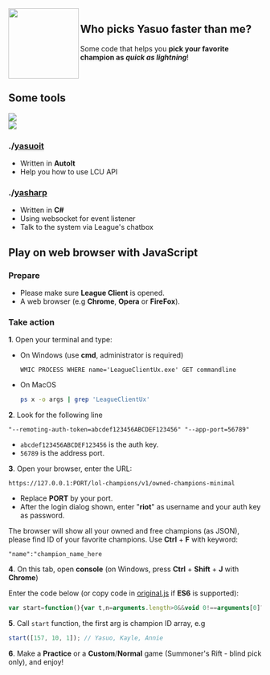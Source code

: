 <img align="left" src="https://i.redd.it/1cp00o73bquz.jpg" width="140px">

## Who picks Yasuo faster than me?
Some code that helps you **pick your favorite champion as _quick as lightning_**!

<br>

## Some tools

![](https://img.shields.io/badge/prebuilt%20binary-not%20yet-brightgreen)
<br>
![](https://img.shields.io/badge/you%20must%20build-from%20source-blue)

### ./[yasuoit](https://github.com/nomi-san/yasuo/tree/master/yasuoit)
- Written in **AutoIt**
- Help you how to use LCU API

### ./[yasharp](https://github.com/nomi-san/yasuo/tree/master/yasharp)
- Written in **C#**
- Using websocket for event listener
- Talk to the system via League's chatbox

## Play on web browser with JavaScript

### Prepare

- Please make sure **League Client** is opened.
- A web browser (e.g **Chrome**, **Opera** or **FireFox**).

### Take action

**1**. Open your terminal and type:

- On Windows (use **cmd**, administrator is required)
  ```batch
  WMIC PROCESS WHERE name='LeagueClientUx.exe' GET commandline
  ```

- On MacOS
  ```bash
  ps x -o args | grep 'LeagueClientUx'
  ```

**2**. Look for the following line
```
"--remoting-auth-token=abcdef123456ABCDEF123456" "--app-port=56789"
```
- `abcdef123456ABCDEF123456` is the auth key.
- `56789` is the address port.

**3**. Open your browser, enter the URL:
```http
https://127.0.0.1:PORT/lol-champions/v1/owned-champions-minimal
```
- Replace **PORT** by your port.
- After the login dialog shown, enter "**riot**" as username and your auth key as password.

The browser will show all your owned and free champions (as JSON), please find ID of your favorite champions. Use **Ctrl** + **F** with  keyword:
```
"name":"champion_name_here
```

**4**. On this tab, open **console** (on Windows, press **Ctrl** + **Shift** + **J** with **Chrome**)

Enter the code below (or copy code in [original.js](https://github.com/nomi-san/yasuo/blob/master/original.js) if **ES6** is supported):
```js
var start=function(){var t,n=arguments.length>0&&void 0!==arguments[0]?arguments[0]:[157],a=async function(t,n,a){return await fetch(n,{method:t,body:a,headers:{"Content-type":"application/json; charset=UTF-8"}}).then(function(t){return t.text()}).then(function(t){return JSON.parse(t.length?t:"{}")})},e=async function(t,n){return 0===Object.keys(await a("PATCH","/lol-champ-select/v1/session/actions/".concat(t),JSON.stringify({championId:n}))).length},c=setInterval(async function(){if(await async function(){return"InProgress"===(await a("GET","/lol-matchmaking/v1/ready-check")).state}())await async function(){return await a("POST","/lol-matchmaking/v1/ready-check/accept")}();else if((t=await async function(){var t=await a("GET","/lol-champ-select/v1/session"),n=t.localPlayerCellId,e=t.actions;return e?e[0].filter(function(t){return t.actorCellId===n})[0].id:-1}())>-1){for(var i=0;i<n.length&&!await e(t,n[i]);i++);await async function(t){return await a("POST","/lol-champ-select/v1/session/actions/".concat(t,"/complete"))}(t),clearInterval(c)}},250)};
```

**5**. Call `start` function, the first arg is champion ID array, e.g
```js
start([157, 10, 1]); // Yasuo, Kayle, Annie
```

**6**. Make a **Practice** or a **Custom**/**Normal** game (Summoner's Rift - blind pick only), and enjoy!
